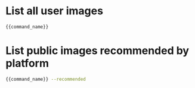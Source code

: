 # List all user images

```bash
{{command_name}}
```

# List public images recommended by platform

```bash
{{command_name}} --recommended
```